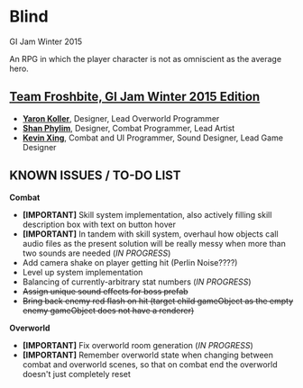# Blind
GI Jam Winter 2015

An RPG in which the player character is not as omniscient as the average hero.

## [Team Froshbite, GI Jam Winter 2015 Edition](https://github.com/orgs/FroshBite/teams/gi-jam-winter-2015)

* [**Yaron Koller**](https://github.com/yaronkoller), Designer, Lead Overworld Programmer
* [**Shan Phylim**](https://github.com/shanpls), Designer, Combat Programmer, Lead Artist
* [**Kevin Xing**](http://github.com/ggkevinxing), Combat and UI Programmer, Sound Designer, Lead Game Designer

## KNOWN ISSUES / TO-DO LIST

**Combat**

* **[IMPORTANT]** Skill system implementation, also actively filling skill description box with text on button hover
* **[IMPORTANT]** In tandem with skill system, overhaul how objects call audio files as the present solution will be really messy when more than two sounds are needed (*IN PROGRESS*)
* Add camera shake on player getting hit (Perlin Noise????)
* Level up system implementation
* Balancing of currently-arbitrary stat numbers (*IN PROGRESS*)
* ~~Assign unique sound effects for boss prefab~~
* ~~Bring back enemy red flash on hit (target child gameObject as the empty enemy gameObject does not have a renderer)~~

**Overworld**

* **[IMPORTANT]** Fix overworld room generation (*IN PROGRESS*)
* **[IMPORTANT]** Remember overworld state when changing between combat and overworld scenes, so that on combat end the overworld doesn't just completely reset 
